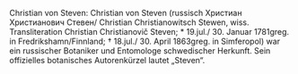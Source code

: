 Christian von Steven: Christian von Steven (russisch Христиан Христианович Стевен/ Christian Christianowitsch Stewen, wiss. Transliteration Christian Christianovič Steven; * 19.jul./ 30. Januar 1781greg. in Fredrikshamn/Finnland; † 18.jul./ 30. April 1863greg. in Simferopol) war ein russischer Botaniker und Entomologe schwedischer Herkunft. Sein offizielles botanisches Autorenkürzel lautet „Steven“.

